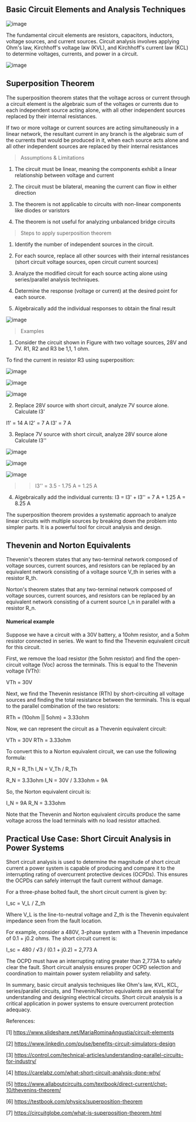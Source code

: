 ## Basic Circuit Elements and Analysis Techniques

![image](1.webp)

The fundamental circuit elements are resistors, capacitors, inductors, voltage sources, and current sources. Circuit analysis involves applying Ohm's law, Kirchhoff's voltage law (KVL), and Kirchhoff's current law (KCL) to determine voltages, currents, and power in a circuit.

![image](2.webp)


## Superposition Theorem

The superposition theorem states that the voltage across or current through a circuit element is the algebraic sum of the voltages or currents due to each independent source acting alone, with all other independent sources replaced by their internal resistances.

If two or more voltage or current sources are acting simultaneously in a linear network, the resultant current in any branch is the algebraic sum of the currents that would be produced in it, when each source acts alone and all other independent sources are replaced by their internal resistances

> Assumptions & Limitations

1. The circuit must be linear, meaning the components exhibit a linear relationship between voltage and current

2. The circuit must be bilateral, meaning the current can flow in either direction

3. The theorem is not applicable to circuits with non-linear components like diodes or varistors

4. The theorem is not useful for analyzing unbalanced bridge circuits

> Steps to apply superposition theorem

1. Identify the number of independent sources in the circuit.

2. For each source, replace all other sources with their internal resistances (short circuit voltage sources, open circuit current sources)

3. Analyze the modified circuit for each source acting alone using series/parallel analysis techniques.

4. Determine the response (voltage or current) at the desired point for each source.

5. Algebraically add the individual responses to obtain the final result

![image](1.jpg)

> Examples

1. Consider the circuit shown in Figure with two voltage sources, 28V and 7V. R1, R2 and R3 be 1,1, 1 ohm.

To find the current in resistor R3 using superposition:

![image](2.jpg)

![image](4.jpg)

![image](5.jpg)

2. Replace 28V source with short circuit, analyze 7V source alone. Calculate I3'

I1' = 14 A
I2' = 7 A
I3' = 7 A

3. Replace 7V source with short circuit, analyze 28V source alone Calculate I3''

![image](6.jpg)

![image](7.jpg)

![image](8.jpg)

>> I3'' = 3.5 - 1.75 A = 1.25 A

4. Algebraically add the individual currents: I3 = I3' + I3'' = 7 A + 1.25 A = 8.25 A

The superposition theorem provides a systematic approach to analyze linear circuits with multiple sources by breaking down the problem into simpler parts. It is a powerful tool for circuit analysis and design.


## Thevenin and Norton Equivalents

Thevenin's theorem states that any two-terminal network composed of voltage sources, current sources, and resistors can be replaced by an equivalent network consisting of a voltage source V_th in series with a resistor R_th.

Norton's theorem states that any two-terminal network composed of voltage sources, current sources, and resistors can be replaced by an equivalent network consisting of a current source I_n in parallel with a resistor R_n.

#### Numerical example

Suppose we have a circuit with a 30V battery, a 10ohm resistor, and a 5ohm resistor connected in series. We want to find the Thevenin equivalent circuit for this circuit.

First, we remove the load resistor (the 5ohm resistor) and find the open-circuit voltage (Voc) across the terminals. This is equal to the Thevenin voltage (VTh):

VTh = 30V

Next, we find the Thevenin resistance (RTh) by short-circuiting all voltage sources and finding the total resistance between the terminals. This is equal to the parallel combination of the two resistors:

RTh = (10ohm || 5ohm) = 3.33ohm

Now, we can represent the circuit as a Thevenin equivalent circuit:

VTh = 30V RTh = 3.33ohm

To convert this to a Norton equivalent circuit, we can use the following formula:

R_N = R_Th I_N = V_Th / R_Th

R_N = 3.33ohm I_N = 30V / 3.33ohm = 9A

So, the Norton equivalent circuit is:

I_N = 9A R_N = 3.33ohm

Note that the Thevenin and Norton equivalent circuits produce the same voltage across the load terminals with no load resistor attached.

## Practical Use Case: Short Circuit Analysis in Power Systems

Short circuit analysis is used to determine the magnitude of short circuit current a power system is capable of producing and compare it to the interrupting rating of overcurrent protective devices (OCPDs). This ensures the OCPDs can safely interrupt the fault current without damage.

For a three-phase bolted fault, the short circuit current is given by:

I_sc = V_L / Z_th

Where V_L is the line-to-neutral voltage and Z_th is the Thevenin equivalent impedance seen from the fault location.

For example, consider a 480V, 3-phase system with a Thevenin impedance of 0.1 + j0.2 ohms. The short circuit current is:

I_sc = 480 / √3 / (0.1 + j0.2) = 2,773 A

The OCPD must have an interrupting rating greater than 2,773A to safely clear the fault. Short circuit analysis ensures proper OCPD selection and coordination to maintain power system reliability and safety.

In summary, basic circuit analysis techniques like Ohm's law, KVL, KCL, series/parallel circuits, and Thevenin/Norton equivalents are essential for understanding and designing electrical circuits. Short circuit analysis is a critical application in power systems to ensure overcurrent protection adequacy.

References:

[1] https://www.slideshare.net/MariaRominaAngustia/circuit-elements

[2] https://www.linkedin.com/pulse/benefits-circuit-simulators-design

[3] https://control.com/technical-articles/understanding-parallel-circuits-for-industry/

[4] https://carelabz.com/what-short-circuit-analysis-done-why/

[5] https://www.allaboutcircuits.com/textbook/direct-current/chpt-10/thevenins-theorem/

[6] https://testbook.com/physics/superposition-theorem

[7] https://circuitglobe.com/what-is-superposition-theorem.html